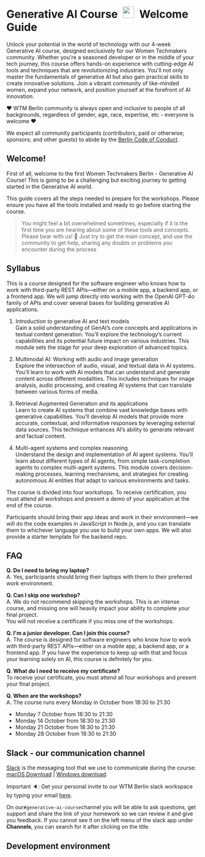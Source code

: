 # Generative AI Course &nbsp;<img src="https://raw.githubusercontent.com/WTMBerlin/WTM-Website/master/img/favicons/favicon-32x32.png" alt="wtm-logo" width="30"/>&nbsp; Welcome Guide

Unlock your potential in the world of technology with our 4-week Generative AI course, designed exclusively for our Women Techmakers community. Whether you're a seasoned developer or in the middle of your tech journey, this course offers hands-on experience with cutting-edge AI tools and techniques that are revolutionizing industries. You'll not only master the fundamentals of generative AI but also gain practical skills to create innovative solutions. Join a vibrant community of like-minded women, expand your network, and position yourself at the forefront of AI innovation.

❤ WTM Berlin community is always open and inclusive to people of all backgrounds, regardless of gender, age, race, expertise, etc - everyone is welcome ❤

We expect all community participants (contributors, paid or otherwise; sponsors; and other guests) to abide by the [Berlin Code of Conduct](https://berlincodeofconduct.org/).


## Welcome!

First of all, welcome to the first Women Techmakers Berlin - Generative AI Course! This is going to be a challenging but exciting journey to getting started in the Generative AI world.

This guide covers all the steps needed to prepare for the workshops. Please ensure you have all the tools installed and ready to go before starting the course.

> You might feel a bit overwhelmed sometimes, especially if it is the first time you are hearing about some of these tools and concepts. Please bear with us! :bear: Just try to get the main concept, and use the community to get help, sharing any doubts or problems you encounter during the process

## Syllabus

This is a course designed for the software engineer who knows how to work with third-party REST APIs—either on a mobile app, a backend app, or a frontend app. We will jump directly into working with the OpenAI GPT-4o family of APIs and cover several bases for building generative AI applications.

1. Introduction to generative AI and text models  
Gain a solid understanding of GenAI’s core concepts and applications in textual content generation. You’ll explore the technology’s current capabilities and its potential future impact on various industries. This module sets the stage for your deep exploration of advanced topics.

2. Multimodal AI: Working with audio and image generation  
Explore the intersection of audio, visual, and textual data in AI systems. You’ll learn to work with AI models that can understand and generate content across different modalities. This includes techniques for image analysis, audio processing, and creating AI systems that can translate between various forms of media.

3. Retrieval Augmented Generation and its applications  
Learn to create AI systems that combine vast knowledge bases with generative capabilities. You’ll develop AI models that provide more accurate, contextual, and informative responses by leveraging external data sources. This technique enhances AI’s ability to generate relevant and factual content.

4. Multi-agent systems and complex reasoning  
Understand the design and implementation of AI agent systems. You’ll learn about different types of AI agents, from simple task-completion agents to complex multi-agent systems. This module covers decision-making processes, learning mechanisms, and strategies for creating autonomous AI entities that adapt to various environments and tasks.

The course is divided into four workshops. To receive certification, you must attend all workshops and present a demo of your application at the end of the course.

Participants should bring their app ideas and work in their environment—we will do the code examples in JavaScript in Node.js, and you can translate them to whichever language you use to build your own apps. We will also provide a starter template for the backend repo.

## FAQ

**Q. Do I need to bring my laptop?**  
A. Yes, participants should bring their laptops with them to their preferred work environment.
 
**Q. Can I skip one workshop?**  
A. We do not recommend skipping the workshops. This is an intense course, and missing one will heavily impact your ability to complete your final project.  
You will not receive a certificate if you miss one of the workshops.

**Q. I'm a junior developer. Can I join this course?**  
A. The course is designed for software engineers who know how to work with third-party REST APIs—either on a mobile app, a backend app, or a frontend app. If you have the experience to keep up with that and focus your learning solely on AI, this course is definitely for you.

**Q. What do I need to receive my certificate?**  
To receive your certificate, you must attend all four workshops and present your final project.

**Q. When are the workshops?**  
A. The course runs every Monday in October from 18:30 to 21:30
- Monday 7 October from 18:30 to 21:30
- Monday 14 October from 18:30 to 21:30
- Monday 21 October from 18:30 to 21:30
- Monday 28 October from 18:30 to 21:30


## Slack - our communication channel

[Slack](https://slack.com/intl/en-de/) is the messaging tool that we use to communicate during the course: [macOS Download](https://slack.com/intl/en-de/downloads/mac) | [Windows download](https://slack.com/intl/en-de/downloads/windows).

Important :speaker:: Get your personal invite to our WTM Berlin slack workspace by typing your email [here](https://slack.wtmberlin.com/).

On our`#generative-ai-course`channel you will be able to ask questions, get support and share the link of your homework so we can review it and give you feedback. If you cannot see it on the left menu of the slack app under **Channels**, you can search for it after clicking on the title.


## Development environment


